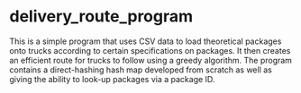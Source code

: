 # delivery_route_program

This is a simple program that uses CSV data to load theoretical packages onto trucks according to certain
specifications on packages. It then creates an efficient route for trucks to follow using a greedy algorithm.
The program contains a direct-hashing hash map developed from scratch as well as giving the ability to look-up
packages via a package ID.
